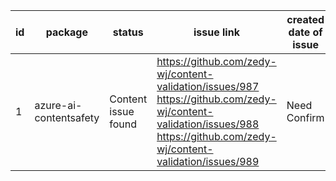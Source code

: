 
| id | package | status | issue link | created date of issue | update date of issue | run date of pipeline | pipeline run link |
|----|---------|--------|------------|-----------------------|----------------------| ---------------------| ----------------- |
| 1 | azure-ai-contentsafety | Content issue found | https://github.com/zedy-wj/content-validation/issues/987 https://github.com/zedy-wj/content-validation/issues/988 https://github.com/zedy-wj/content-validation/issues/989  | Need Confirm | Need Confirm | 4/15/2025 8:06:48 AM | https://dev.azure.com/v-wenjyu/content-validation-automation/_build/results?buildId=34 |